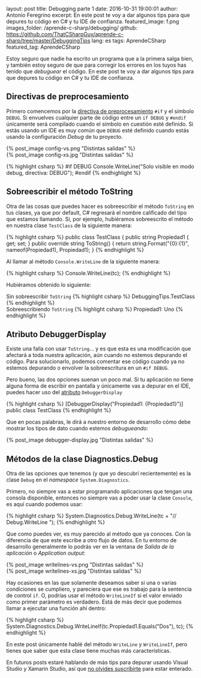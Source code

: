 layout: post
title: Debugging parte 1
date: 2016-10-31 19:00:01
author: Antonio Feregrino
excerpt: En este post te voy a dar algunos tips para que depures tu código en C# y tu IDE de confianza.
featured_image: f.png
images_folder: /aprende-c-sharp/debugging/
github: https://github.com/ThatCSharpGuy/aprende-c-sharp/tree/master/DebuggingTips
lang: es
tags: AprendeCSharp
featured_tag: AprendeCSharp

Estoy seguro que nadie ha escrito un programa que a la primera salga bien, y también estoy seguro de que para corregir los errores en los tuyos has tenido que *debuguear* el código. En este post te voy a dar algunos tips para que depures tu código en C# y tu IDE de confianza.

## Directivas de preprocesamiento  
Primero comencemos por la <a href="../directivas-preprocesador-c-sharp">directiva de preprocesamiento</a> `#if` y el símbolo `DEBUG`. Si envuelves cualquier parte de código entre un `if DEBUG` y `#endif` únicamente será compilado cuando el símbolo en cuestión esté definido. Si estás usando un IDE es muy común que `DEBUG` esté definido cuando estás usando la configuración  *Debug* de tu proyecto.

<div class="pure-g">
<div class="pure-u-1 pure-u-md-1-2">
{% post_image config-vs.png "Distintas salidas" %}
</div>
<div class="pure-u-1 pure-u-md-1-2">
{% post_image config-xs.jpg "Distintas salidas" %}
</div>  
</div>  

{% highlight csharp %}
#if DEBUG
Console.WriteLine("Solo visible en modo debug, directiva: DEBUG");
#endif
{% endhighlight %}  

## Sobreescribir el método ToString  
Otra de las cosas que puedes hacer es sobreescribir el método `ToString` en tus clases, ya que por default, C# regresará el nombre calificado del tipo que estamos llamando. Si, por ejemplo, hubiéramos sobreescrito el método en nuestra clase `TestClass` de la siguiente manera:  

{% highlight csharp %}
public class TestClass
{
    public string Propiedad1 { get; set; }
    public override string ToString()
    {
        return string.Format("{0}:{1}", nameof(Propiedad1), Propiedad1);
    }
{% endhighlight %}  

Al llamar al método `Console.WriteLine` de la siguiente manera:

{% highlight csharp %}
Console.WriteLine(tc);
{% endhighlight %}  

Hubiéramos obtenido lo siguiente:  

<div class="pure-g">
<div class="pure-u-1 pure-u-md-1-2">
Sin sobreescribir <code>ToString</code>
{% highlight csharp %}
DebuggingTips.TestClass
{% endhighlight %}  
</div>
<div class="pure-u-1 pure-u-md-1-2">
Sobreescribiendo <code>ToString</code>
{% highlight csharp %}
Propiedad1: Uno
{% endhighlight %}  
</div>  
</div>  

## Atributo DebuggerDisplay  
Existe una falla con usar `ToString`... y es que esta es una modificación que afectará a toda nuestra aplicación, aún cuando no estemos depurando el código. Para solucionarlo, podemos comentar ese código cuando ya no estemos depurando o envolver la sobreescritura en un `#if DEBUG`.

Pero bueno, las dos opciones suenan un poco mal. Si tu aplicación no tiene alguna forma de escribir en pantalla y únicamente vas a depurar en el IDE, puedes hacer uso del <a href="../atributos-c-sharp">atributo</a> `DebuggerDisplay` 

{% highlight csharp %}
[DebuggerDisplay("Propiedad1: {Propiedad1}")]
public class TestClass
{% endhighlight %}  

Que en pocas palabras, le dirá a nuestro entorno de desarrollo cómo debe mostrar los tipos de dato cuando estemos *debugueando*:  

{% post_image debugger-display.jpg "Distintas salidas" %}

## Métodos de la clase Diagnostics.Debug  
Otra de las opciones que tenemos (y que yo descubrí recientemente) es la clase `Debug` en el *namespace* `System.Diagnostics`.

Primero, no siempre vas a estar programando aplicaciones que tengan una consola disponible, entonces no siempre vas a poder usar la clase `Console`, es aquí cuando podemos usar:

{% highlight csharp %}
System.Diagnostics.Debug.WriteLine(tc + "// Debug.WriteLine ");
{% endhighlight %}  

Que como puedes ver, es muy parecido al método que ya conoces. Con la diferencia de que este escribe a otro flujo de datos. En tu entorno de desarrollo generalmente lo podrás ver en la ventana de *Salida de la aplicación* o *Application output*:

<div class="pure-g">
<div class="pure-u-1 pure-u-md-1-2">
{% post_image writelines-vs.png "Distintas salidas" %}
</div>
<div class="pure-u-1 pure-u-md-1-2">
{% post_image writelines-xs.jpg "Distintas salidas" %}
</div>  
</div>  


Hay ocasiones en las que solamente deseamos saber si una o varias condiciones se cumpliero, y pareciera que ese es trabajo para la sentencia de control `if`. O, podrías usar el método `WriteLineIf` si el valor enviado como primer parámetro es verdadero. Está de más decir que podemos llamar a ejecutar una función ahí dentro:

{% highlight csharp %}
System.Diagnostics.Debug.WriteLineIf(tc.Propiedad1.Equals("Dos"), tc);
{% endhighlight %}  

En este post únicamente hablé del método `WriteLine` y `WriteLineIf`, pero tienes que saber que esta clase tiene muchas más características.

En futuros posts estaré hablando de más tips para depurar usando Visual Studio y Xamarin Studio, así que <a href="http://localhost:4000/unete/">no olvides suscribirte</a> para estar enterado.
 